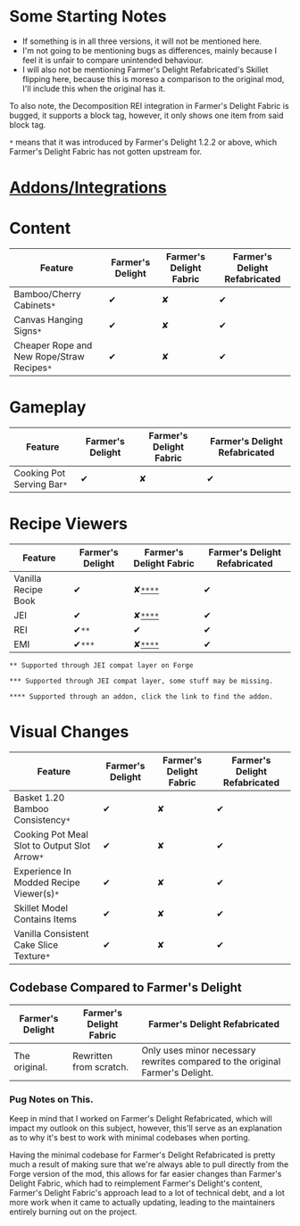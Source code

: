 # Some Starting Notes

- If something is in all three versions, it will not be mentioned here.
- I'm not going to be mentioning bugs as differences, mainly because I feel it is unfair to compare unintended behaviour.
- I will also not be mentioning Farmer's Delight Refabricated's Skillet flipping here, because this is moreso a comparison to the original mod, I'll include this when the original has it.

To also note, the Decomposition REI integration in Farmer's Delight Fabric is bugged, it supports a block tag, however, it only shows one item from said block tag.

`*` means that it was introduced by Farmer's Delight 1.2.2 or above, which Farmer's Delight Fabric has not gotten upstream for.

# [Addons/Integrations](https://github.com/MehVahdJukaar/FarmersDelight/blob/1.20/information/Addons_And_Integrations.md)

# Content
| Feature | Farmer's Delight | Farmer's Delight Fabric | Farmer's Delight Refabricated |
|---------|------------------|-------------------------|-------------------------------|
|Bamboo/Cherry Cabinets`*`|✔|✘|✔|
|Canvas Hanging Signs`*`|✔|✘|✔|
|Cheaper Rope and New Rope/Straw Recipes`*`|✔|✘|✔|

# Gameplay
| Feature | Farmer's Delight | Farmer's Delight Fabric | Farmer's Delight Refabricated |
|---------|------------------|-------------------------|-------------------------------|
|Cooking Pot Serving Bar`*`|✔|✘|✔|

# Recipe Viewers
| Feature | Farmer's Delight | Farmer's Delight Fabric | Farmer's Delight Refabricated |
|---------|------------------|-------------------------|-------------------------------|
|Vanilla Recipe Book|✔|✘[`****`](https://modrinth.com/mod/recipe-book-delight)|✔|
|JEI|✔|✘[`****`](https://www.curseforge.com/minecraft/mc-mods/farmers-delight-jei-plugin)|✔|
|REI|✔`**`|✔|✔|
|EMI|✔`***`|✘[`****`](https://modrinth.com/mod/extra-mod-integrations)|✔|

`** Supported through JEI compat layer on Forge`

`*** Supported through JEI compat layer, some stuff may be missing.`

`**** Supported through an addon, click the link to find the addon.`

# Visual Changes
| Feature | Farmer's Delight | Farmer's Delight Fabric | Farmer's Delight Refabricated |
|---------|------------------|-------------------------|-------------------------------|
|Basket 1.20 Bamboo Consistency`*`|✔|✘|✔|
|Cooking Pot Meal Slot to Output Slot Arrow`*`|✔|✘|✔|
|Experience In Modded Recipe Viewer(s)`*`|✔|✘|✔|
|Skillet Model Contains Items|✔|✘|✔|
|Vanilla Consistent Cake Slice Texture`*`|✔|✘|✔|

## Codebase Compared to Farmer's Delight
| Farmer's Delight | Farmer's Delight Fabric | Farmer's Delight Refabricated |
|------------------|-------------------------|-------------------------------|
|The original.|Rewritten from scratch.|Only uses minor necessary rewrites compared to the original Farmer's Delight.|

### Pug Notes on This.
Keep in mind that I worked on Farmer's Delight Refabricated, which will impact my outlook on this subject, however, this'll serve as an explanation as to why it's best to work with minimal codebases when porting.

Having the minimal codebase for Farmer's Delight Refabricated is pretty much a result of making sure that we're always able to pull directly from the Forge version of the mod, this allows for far easier changes than Farmer's Delight Fabric, which had to reimplement Farmer's Delight's content, Farmer's Delight Fabric's approach lead to a lot of technical debt, and a lot more work when it came to actually updating, leading to the maintainers entirely burning out on the project.
